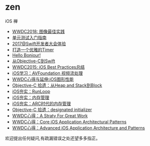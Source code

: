 # zen

iOS 禅

- [WWDC2018: 图像最佳实践](https://juejin.im/post/5b1a7c2c5188257d5a30c820)
- [单元测试入门指南](https://github.com/100mango/zen/blob/master/%E5%8D%95%E5%85%83%E6%B5%8B%E8%AF%95/UnitTest.markdown)
- [2017@Swift开发者大会体验](https://github.com/100mango/zen/blob/master/2017%40Swift%E5%A4%A7%E4%BC%9A/2017%40Swift%E5%BC%80%E5%8F%91%E8%80%85%E5%A4%A7%E4%BC%9A%E4%BD%93%E9%AA%8C.md)
- [打造一个优雅的Timer](https://github.com/100mango/zen/blob/master/%E6%89%93%E9%80%A0%E4%B8%80%E4%B8%AA%E4%BC%98%E9%9B%85%E7%9A%84Timer/make%20a%20timer.md)
- [Hello Bonjour!](https://github.com/100mango/zen/blob/master/HelloBonjour/Hello%20Bonjour.md)
- [从Objective-C到Swift](https://github.com/100mango/zen/blob/master/Swift%E5%AD%A6%E4%B9%A0%EF%BC%9A%E4%BB%8EObjective-C%E5%88%B0Swift/Swift%E5%AD%A6%E4%B9%A0%EF%BC%9A%E4%BB%8EObjective-C%E5%88%B0Swift.md)
- [WWDC2015: iOS Best Practices总结](https://github.com/100mango/zen/blob/master/2015%20WWDC%20%E6%80%BB%E7%BB%93/2015%20WWDC%20Best%20Practices.md)
- [iOS学习：AVFoundation 视频流处理](https://github.com/100mango/zen/blob/master/iOS%E5%AD%A6%E4%B9%A0%EF%BC%9AAVFoundation%20%E8%A7%86%E9%A2%91%E6%B5%81%E5%A4%84%E7%90%86/iOS%E5%AD%A6%E4%B9%A0%EF%BC%9AAVFoundation%20%E8%A7%86%E9%A2%91%E6%B5%81%E5%A4%84%E7%90%86%20.md)
- [WWDC心得与延伸:iOS图形性能](https://github.com/100mango/zen/blob/master/WWDC%E5%BF%83%E5%BE%97%EF%BC%9AAdvanced%20Graphics%20and%20Animations%20for%20iOS%20Apps/Advanced%20Graphics%20and%20Animations%20for%20iOS%20Apps.md)
- [Objective-C 拾遗：从Heap and Stack到Block](https://github.com/100mango/zen/blob/master/Objective-C%20%E6%8B%BE%E9%81%97%EF%BC%9A%E4%BB%8EHeap%20and%20Stack%E5%88%B0Block%20/Objective-C%20%E6%8B%BE%E9%81%97%EF%BC%9A%E4%BB%8EHeap%20and%20Stack%E5%88%B0Block%20.md)
- [iOS夯实：RunLoop](https://github.com/100mango/zen/blob/master/%23iOS%E5%A4%AF%E5%AE%9E%EF%BC%9ARunLoop/%23iOS%E5%A4%AF%E5%AE%9E%EF%BC%9ARunLoop.md)
- [iOS夯实：内存管理](https://github.com/100mango/zen/blob/master/iOS%E5%A4%AF%E5%AE%9E%EF%BC%9A%E5%86%85%E5%AD%98%E7%AE%A1%E7%90%86/iOS%E5%A4%AF%E5%AE%9E%EF%BC%9A%E5%86%85%E5%AD%98%E7%AE%A1%E7%90%86.md)
- [iOS夯实：ARC时代的内存管理](https://github.com/100mango/zen/blob/master/iOS%E5%A4%AF%E5%AE%9E%EF%BC%9AARC%E6%97%B6%E4%BB%A3%E7%9A%84%E5%86%85%E5%AD%98%E7%AE%A1%E7%90%86/%23iOS%E5%A4%AF%E5%AE%9E%EF%BC%9AARC%E6%97%B6%E4%BB%A3%E7%9A%84%E5%86%85%E5%AD%98%E7%AE%A1%E7%90%86.md)
- [Objective-C 拾遗：designated initializer](https://github.com/100mango/zen/blob/master/Objective-C%20%E6%8B%BE%E9%81%97%EF%BC%9Adesignated%20initializer/Objective-C%20%E6%8B%BE%E9%81%97%EF%BC%9Adesignated%20initializer.md)
- [WWDC心得：A Straty For Great Work](https://github.com/100mango/zen/blob/master/2014%20WWDC/WWDC%E5%BF%83%E5%BE%97%EF%BC%9AA%20Straty%20For%20Great%20Work/WWDC%E5%BF%83%E5%BE%97%EF%BC%9AA%20Straty%20For%20Great%20Work.md)
- [WWDC心得：Core iOS Application Architectural Patterns](https://github.com/100mango/zen/blob/master/2014%20WWDC/WWDC%E5%BF%83%E5%BE%97%EF%BC%9ACore%20iOS%20Application%20Architectural%20Patterns/WWDC%E5%BF%83%E5%BE%97%EF%BC%9ACore%20iOS%20Application%20Architectural%20Patterns.md)
- [WWDC心得：Advanced iOS Application Architecture and Patterns](https://github.com/100mango/zen/blob/master/2014%20WWDC/WWDC%E5%BF%83%E5%BE%97%EF%BC%9AAdvanced%20iOS%20Application%20Architecture%20and%20Patterns/WWDC%E5%BF%83%E5%BE%97%EF%BC%9AAdvanced%20iOS%20Application%20Architecture%20and%20Patterns.md)

欢迎提出任何疑问,有疏漏错误之处还望多多指正。
